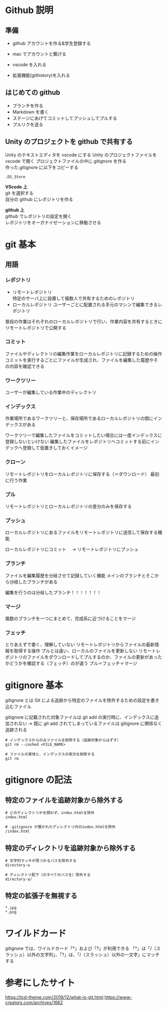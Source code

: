 # Github 説明

## 準備

- github アカウントを作る&学生登録する
- mac でアカウントと繋げる

- vscode を入れる
- 拡張機能(githistory)を入れる

## はじめての github

- ブランチを作る
- Markdown を書く
- ステージにあげてコミットしてプッシュしてプルする
- プルリクを送る

## Unity のプロジェクトを github で共有する

Unity のテキストエディタを vscode にする
Unity のプロジェクトファイルを vscode で開く
プロジェクトファイルの中に.gitignore を作る  
作った.gitignore に以下をコピーする

```
.DS_Store
```

**VScode 上**  
git を選択する  
自分の github にレポジトリを作る

**github 上**  
github でレポジトリの設定を開く  
レポジトリをオーガナイゼーションに移動させる

# git 基本

## 用語

### レポジトリ

- リモートレポジトリ  
   特定のサーバ上に設置して複数人で共有するためのレポジトリ
- ローカルレポジトリ
  ユーザーごとに配置される手元のマシンで編集できるレポジトリ

普段の作業はそれぞれのローカルレポジトリで行い、作業内容を共有するときにリモートレポジトリで公開する

### コミット

ファイルやディレクトリの編集作業をローカルレポジトリに記録するための操作
コミットを実行するごとにファイルが生成され、ファイルを編集した履歴やその内容を確認できる

### ワークツリー

ユーザーが編集している作業中のディレクトリ

### インデックス

作業場所であるワークツリーと、保存場所であるローカルレポジトリの間にインデックスがある

ワークツリーで編集したファイルをコミットしたい場合には一度インデックスに登録しないといけない
編集したファイルをレポジトリへコミットする前にインデックへ登録して仮置きしておくイメージ

### クローン

リモートレポジトリをローカルレポジトリに保存する（＝ダウンロード）
最初に行う作業

### プル

リモートレポジトリとローカルレポジトリの差分のみを保存する

### プッシュ

ローカルレポジトリにあるファイルをリモートレポジトリに送信して保存する機能

ローカルレポジトリにコミット　 → リモートレポジトリにプッシュ

### ブランチ

ファイルを編集履歴を分岐させて記録していく機能
メインのブランチとそこから分岐したブランチがある

編集を行うのは分岐したブランチ！！！！！！！

### マージ

複数のブランチを一つにまとめて、完成系に近づけることをマージ

### フェッチ

とりあえずで書く、理解していない
リモートレポジトリからファイルの最新情報を取得する操作
プルとは違い、ローカルのファイルを更新しない
リモートレポジトリのファイルをダウンロードしてプルするのか、ファイルの更新があったかどうかを確認する（フェッチ）のが違う
プル＝フェッチ＋マージ

# gitignore 基本

gitignore とは Git による追跡から特定のファイルを除外するための設定を書き込むファイル

gitignore に記載された対象ファイルは git add の実行時に、インデックスに追加されない
→ 既に git add されてしまっているファイルは gitignore に関係なく追跡される

```
# インデックスからのみファイルを削除する（追跡対象からはずす）
git rm --cashed <FILE_NAME>

# ファイルの実体と、インデックスの両方を削除する
git rm
```

# gitignore の記法

## 特定のファイルを追跡対象から除外する

```
# どのディレクトリかを問わず、index.htmlを除外
index.html

# .gitignore が置かれたディレクトリ内のindex.htmlを除外
/index.html
```

## 特定のディレクトリを追跡対象から除外する

```
# 文字列マッチが見つかるパスを除外する
directory-a

# ディレクトリ配下（のすべてのパスを）除外する
directory-a/
```

## 特定の拡張子を無視する

```
*.jpg
*.png
```

# ワイルドカード

gitignore では、ワイルドカード「\*」および「?」が利用できる
「\*」は「/（スラッシュ）以外の文字列」、「?」は、「/（スラッシュ）以外の一文字」にマッチする

# 参考にしたサイト

https://tcd-theme.com/2019/12/what-is-git.html
https://www-creators.com/archives/1662
